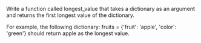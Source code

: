 Write a function called longest_value that takes a dictionary
as an argument and returns the first longest value of the
dictionary.

For example, the following dictionary:
fruits = {'fruit': 'apple', 'color': 'green'}
should return apple as the longest value.
